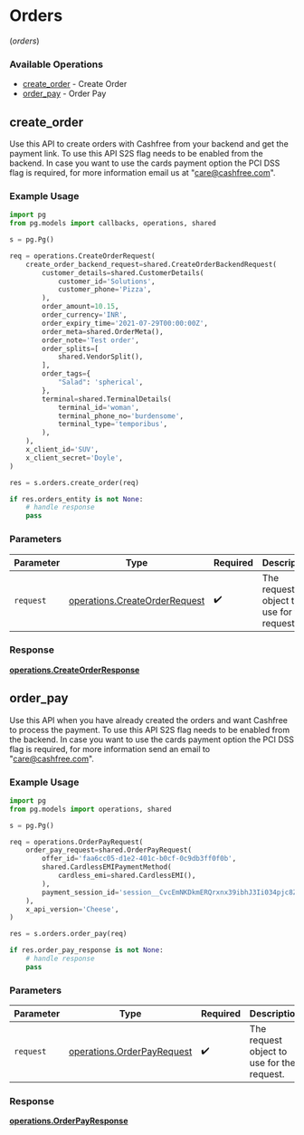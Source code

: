 # Orders
(*orders*)

### Available Operations

* [create_order](#create_order) - Create Order
* [order_pay](#order_pay) - Order Pay

## create_order

Use this API to create orders with Cashfree from your backend and get the payment link. To use this API S2S flag needs to be enabled from the backend. In case you want to use the cards payment option the PCI DSS flag is required, for more information email us at "care@cashfree.com".

### Example Usage

```python
import pg
from pg.models import callbacks, operations, shared

s = pg.Pg()

req = operations.CreateOrderRequest(
    create_order_backend_request=shared.CreateOrderBackendRequest(
        customer_details=shared.CustomerDetails(
            customer_id='Solutions',
            customer_phone='Pizza',
        ),
        order_amount=10.15,
        order_currency='INR',
        order_expiry_time='2021-07-29T00:00:00Z',
        order_meta=shared.OrderMeta(),
        order_note='Test order',
        order_splits=[
            shared.VendorSplit(),
        ],
        order_tags={
            "Salad": 'spherical',
        },
        terminal=shared.TerminalDetails(
            terminal_id='woman',
            terminal_phone_no='burdensome',
            terminal_type='temporibus',
        ),
    ),
    x_client_id='SUV',
    x_client_secret='Doyle',
)

res = s.orders.create_order(req)

if res.orders_entity is not None:
    # handle response
    pass
```

### Parameters

| Parameter                                                                      | Type                                                                           | Required                                                                       | Description                                                                    |
| ------------------------------------------------------------------------------ | ------------------------------------------------------------------------------ | ------------------------------------------------------------------------------ | ------------------------------------------------------------------------------ |
| `request`                                                                      | [operations.CreateOrderRequest](../../models/operations/createorderrequest.md) | :heavy_check_mark:                                                             | The request object to use for the request.                                     |


### Response

**[operations.CreateOrderResponse](../../models/operations/createorderresponse.md)**


## order_pay

Use this API when you have already created the orders and want Cashfree to process the payment. To use this API S2S flag needs to be enabled from the backend. In case you want to use the cards payment option the PCI DSS flag is required, for more information send an email to "care@cashfree.com".

### Example Usage

```python
import pg
from pg.models import operations, shared

s = pg.Pg()

req = operations.OrderPayRequest(
    order_pay_request=shared.OrderPayRequest(
        offer_id='faa6cc05-d1e2-401c-b0cf-0c9db3ff0f0b',
        shared.CardlessEMIPaymentMethod(
            cardless_emi=shared.CardlessEMI(),
        ),
        payment_session_id='session__CvcEmNKDkmERQrxnx39ibhJ3Ii034pjc8ZVxf3qcgEXCWlgDDlHRgz2XYZCqpajDQSXMMtCusPgOIxYP2LZx0-05p39gC2Vgmq1RAj--gcn',
    ),
    x_api_version='Cheese',
)

res = s.orders.order_pay(req)

if res.order_pay_response is not None:
    # handle response
    pass
```

### Parameters

| Parameter                                                                | Type                                                                     | Required                                                                 | Description                                                              |
| ------------------------------------------------------------------------ | ------------------------------------------------------------------------ | ------------------------------------------------------------------------ | ------------------------------------------------------------------------ |
| `request`                                                                | [operations.OrderPayRequest](../../models/operations/orderpayrequest.md) | :heavy_check_mark:                                                       | The request object to use for the request.                               |


### Response

**[operations.OrderPayResponse](../../models/operations/orderpayresponse.md)**

